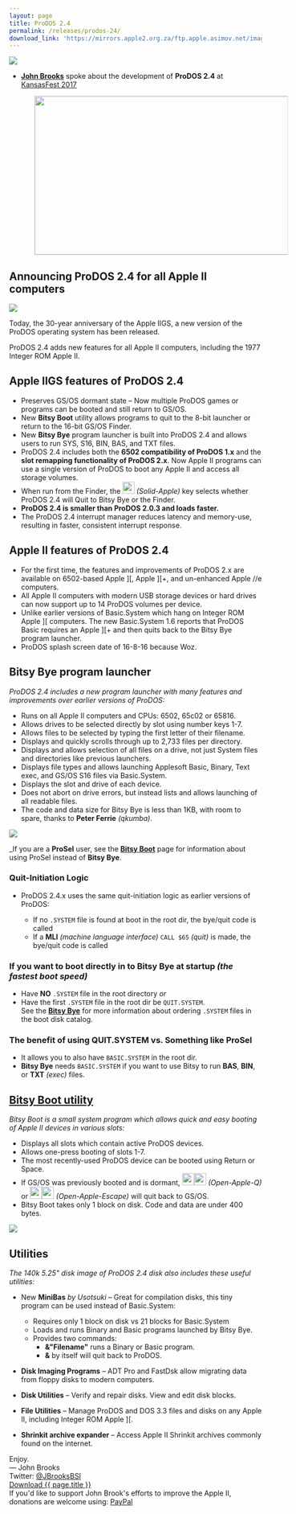 ```yaml
---
layout: page
title: ProDOS 2.4
permalink: /releases/prodos-24/
download_link: 'https://mirrors.apple2.org.za/ftp.apple.asimov.net/images/masters/prodos/ProDOS_2_4.dsk'
---
```


<img src="/pix/prodos_24_logo2.svg" onerror="this.onerror=null; this.src='/pix/prodos_24_logo.png'" />

<div class="vertical-spacer"></div>

* **<a href="/about/#johnbrooks">John Brooks</a>** spoke about the development of **ProDOS 2.4** at <a href="https://www.youtube.com/watch?v=Sm4D1wtWPck">KansasFest 2017</a>

<!-- iframe style="margin-left:50px; border:0.5px #dddddd solid;" src="http://www.youtube.com/embed/Sm4D1wtWPck" width="560" height="315" frameborder="0" allowfullscreen></iframe -->
<a href="https://www.youtube.com/watch?v=Sm4D1wtWPck"><img style="margin-left:50px; border:0.5px #dddddd solid; width:560px; height:315px;" src="/pix/prodos24/youtube_kansasfest_presentation.png" /></a>

<div class="vertical-spacer"></div>

## Announcing ProDOS 2.4 for all Apple II computers

<p><img src="/pix/prodos24/ProDOS-2.4-Splash.png"></p>

<p>Today, the 30-year anniversary of the Apple IIGS, a new version of the ProDOS operating system has been released.</p>

<p>ProDOS 2.4 adds new features for all Apple II computers, including the 1977 Integer ROM Apple II.</p>


<div class="vertical-spacer"></div>

## Apple IIGS features of ProDOS 2.4

* Preserves GS/OS dormant state – Now multiple ProDOS games or programs can be booted and still return to GS/OS.
* New **Bitsy Boot** utility allows programs to quit to the 8-bit launcher or return to the 16-bit GS/OS Finder.
* New **Bitsy Bye** program launcher is built into ProDOS 2.4 and allows users to run SYS, S16, BIN, BAS, and TXT files.
* ProDOS 2.4 includes both the **6502 compatibility of ProDOS 1.x** and the **slot remapping functionality of ProDOS 2.x**. Now Apple II programs can use a single version of ProDOS to boot any Apple II and access all storage volumes.
* When run from the Finder, the <img style="width:24px; height:24px;" src="/pix/ClosedAppleButton.svg" onerror="this.onerror=null; this.src='/pix/ClosedAppleButton-24x24.png'" /> _(Solid-Apple)_ key selects whether ProDOS 2.4 will Quit to Bitsy Bye or the Finder.
* **ProDOS 2.4 is smaller than ProDOS 2.0.3 and loads faster.**
* The ProDOS 2.4 interrupt manager reduces latency and memory-use, resulting in faster, consistent interrupt response.

<div class="vertical-spacer"></div>

## Apple II features of ProDOS 2.4

* For the first time, the features and improvements of ProDOS 2.x are available on 6502-based Apple ][, Apple ][+, and un-enhanced Apple //e computers.
* All Apple II computers with modern USB storage devices or hard drives can now support up to 14 ProDOS volumes per device.
* Unlike earlier versions of Basic.System which hang on Integer ROM Apple ][ computers. The new Basic.System 1.6 reports that ProDOS Basic requires an Apple ][+ and then quits back to the Bitsy Bye program launcher.
* ProDOS splash screen date of 16-8-16 because Woz.

<div class="vertical-spacer"></div>

## Bitsy Bye program launcher

<em>ProDOS 2.4 includes a new program launcher with many features and improvements over earlier versions of ProDOS:</em>

* Runs on all Apple II computers and CPUs: 6502, 65c02 or 65816.
* Allows drives to be selected directly by slot using number keys 1-7.
* Allows files to be selected by typing the first letter of their filename.
* Displays and quickly scrolls through up to 2,733 files per directory.
* Displays and allows selection of all files on a drive, not just System files and directories like previous launchers.
* Displays file types and allows launching Applesoft Basic, Binary, Text exec, and GS/OS S16 files via Basic.System.
* Displays the slot and drive of each device.
* Does not abort on drive errors, but instead lists and allows launching of all readable files.
* The code and data size for Bitsy Bye is less than 1KB, with room to spare, thanks to **Peter Ferrie** _(qkumba)_.


<p><img src="/pix/prodos24/ProDOS-2.4-Bitsy-Bye.png"></p>

_If you are a **ProSel** user, see the **[Bitsy Boot](/bitsy-bye/#using-prosel-with-bitsy-boot)** page for information about using ProSel instead of **Bitsy Bye**.


### Quit-Initiation Logic

<!-- https://groups.google.com/forum/#!topic/comp.sys.apple2/mO1EHhqXTVc -->

* ProDOS 2.4.x uses the same quit-initiation logic as earlier versions of ProDOS:

  - If no `.SYSTEM` file is found at boot in the root dir, the bye/quit code is called
  - If a **MLI** _(machine language interface)_ `CALL $65` _(quit)_ is made, the bye/quit code is called

### If you want to boot directly in to Bitsy Bye at startup _(the fastest boot speed)_

* Have **NO** `.SYSTEM` file in the root directory
_or_
* Have the first `.SYSTEM` file in the root dir be `QUIT.SYSTEM`.<br />See the **[Bitsy Bye](/bitsy-bye/#how-the-system-launches-bitsy-bye-on-boot)** for more information about ordering `.SYSTEM` files in the boot disk catalog.

### The benefit of using **QUIT.SYSTEM** vs. Something like **ProSel**

* It allows you to also have `BASIC.SYSTEM` in the root dir.
* **Bitsy Bye** needs `BASIC.SYSTEM` if you want to use Bitsy to run **BAS**, **BIN**, or **TXT** _(exec)_ files. 



<div class="vertical-spacer"></div>

## [Bitsy Boot utility](/bitsy-boot)

_Bitsy Boot is a small system program which allows quick and easy booting of Apple II devices in various slots:_

* Displays all slots which contain active ProDOS devices.
* Allows one-press booting of slots 1-7.
* The most recently-used ProDOS device can be booted using Return or Space.
* If GS/OS was previously booted and is dormant, <img style="width:24px; height:24px;" src="/pix/OpenAppleButton.svg" onerror="this.onerror=null; this.src='/pix/OpenAppleButton-24x24.png'" /><img style="width:24px; height:24px;" src="/pix/QAppleButton.svg" onerror="this.onerror=null; this.src='/pix/QAppleButton-24x24.png'" /> _(Open-Apple-Q)_ or <img style="width:24px; height:24px;" src="/pix/OpenAppleButton.svg" onerror="this.onerror=null; this.src='/pix/OpenAppleButton-24x24.png'" /><img style="width:24px; height:24px;" src="/pix/EscAppleButton.svg" onerror="this.onerror=null; this.src='/pix/EscAppleButton-24x24.png'" /> _(Open-Apple-Escape)_ will quit back to GS/OS.
* Bitsy Boot takes only 1 block on disk. Code and data are under 400 bytes.


<p><img src="/pix/prodos24/ProDOS-2.4-Bitsy-Boot.png"></p>

<div class="vertical-spacer"></div>

## Utilities

_The 140k 5.25" disk image of ProDOS 2.4 disk also includes these useful utilities:_


* New **MiniBas** _by Usotsuki_ – Great for compilation disks, this tiny program can be used instead of Basic.System:
  * Requires only 1 block on disk vs 21 blocks for Basic.System
  * Loads and runs Binary and Basic programs launched by Bitsy Bye.
  * Provides two commands:
    * <strong>&"Filename"</strong> runs a Binary or Basic program.
    * <strong>&</strong> by itself will quit back to ProDOS.

* **Disk Imaging Programs** – ADT Pro and FastDsk allow migrating data from floppy disks to modern computers.
* **Disk Utilities** – Verify and repair disks. View and edit disk blocks.
* **File Utilities** – Manage ProDOS and DOS 3.3 files and disks on any Apple II, including Integer ROM Apple ][.
* **Shrinkit archive expander** – Access Apple II Shrinkit archives commonly found on the internet.





<div class="vertical-spacer"></div>

<div style="width:100%">
Enjoy.
</div>

<div class="vertical-spacer"></div>

<div style="width:100%">
&mdash; John Brooks
</div>

<div class="vertical-spacer"></div>

<div style="width:100%">
Twitter: <a href="https://www.twitter.com/JBrooksBSI">@JBrooksBSI</a>
</div>

<div class="vertical-spacer"></div>

<div style="width:100%">
<a href="{{ page.download_link }}" class="btn btn-lg btn-secondary">Download {{ page.title }}</a></div>

<div class="vertical-spacer"></div>

<div style="width:100%">
If you'd like to support John Brook's efforts to improve the Apple II, donations are welcome using: <a href="https://www.paypal.me/JBrooksBSI">PayPal</a>
</div>